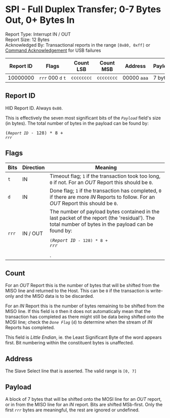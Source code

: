 # SPI - Full Duplex Transfer; 0-7 Bytes Out, 0+ Bytes In
Report Type: Interrupt IN / OUT<br />
Report Size: 12 Bytes<br />
Acknowledged By: Transactional reports in the range `[0x80, 0xff]` or [Command Acknowledgement](0x01.md) for USB failures

| Report ID | Flags                            | Count LSB  | Count MSB  | Address          | Payload  |
|-----------|----------------------------------|------------|------------|------------------|----------|
| 10000000  | `rrr`&nbsp;000&nbsp;`d`&nbsp;`t` | `cccccccc` | `cccccccc` | 00000&nbsp;`aaa` | 7 bytes  |

## Report ID
HID Report ID.  Always `0x80`.

This is effectively the seven most significant bits of the *`Payload`* field's size (in bytes).  The total number of bytes in the payload can be found by: <pre>(*`Report ID`* - 128) * 8 + *`rrr`*</pre>

## Flags

| Bits  | Direction | Meaning                                                                                                                                                                                             |
|-------|-----------|-----------------------------------------------------------------------------------------------------------------------------------------------------------------------------------------------------|
| `t`   | IN        | Timeout flag; `1` if the transaction took too long, `0` if not.  For an *OUT* Report this should be `0`.                                                                                            |
| `d`   | IN        | Done flag; `1` if the transaction has completed, `0` if there are more *IN* Reports to follow.  For an *OUT* Report this should be `0`.                                                             |
| `rrr` | IN / OUT  | The number of payload bytes contained in the last packet of the report (the 'residual').  The total number of bytes in the payload can be found by: <pre>(*`Report ID`* - 128) * 8 + *`rrr`*</pre>. |

## Count
For an *OUT* Report this is the number of bytes that will be shifted from the MISO line and returned to the Host.  This can be `0` if the transaction is write-only
and the MISO data is to be discarded.

For an *IN* Report this is the number of bytes remaining to be shifted from the MISO line.  If this field is `0` then it does not automatically mean that the
transaction has completed as there might still be data being shifted onto the MOSI line; check the *`Done Flag`* (`d`) to determine when the stream of *IN*
Reports has completed.

This field is *Little Endian*, ie. the Least Significant Byte of the word appears first.  Bit numbering within the constituent bytes is unaffected.

## Address
The Slave Select line that is asserted.  The valid range is `[0, 7]`

## Payload
A block of 7 bytes that will be shifted onto the MOSI line for an *OUT* report, or in from the MISO line for an *IN* report.  Bits are shifted MSb-first.  Only
the first *`rrr`* bytes are meaningful, the rest are ignored or undefined.
